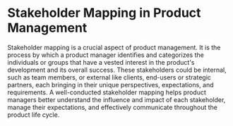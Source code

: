 # Stakeholder Mapping in Product Management

Stakeholder mapping is a crucial aspect of product management. It is the process by which a product manager identifies and categorizes the individuals or groups that have a vested interest in the product's development and its overall success. These stakeholders could be internal, such as team members, or external like clients, end-users or strategic partners, each bringing in their unique perspectives, expectations, and requirements. A well-conducted stakeholder mapping helps product managers better understand the influence and impact of each stakeholder, manage their expectations, and effectively communicate throughout the product life cycle.
